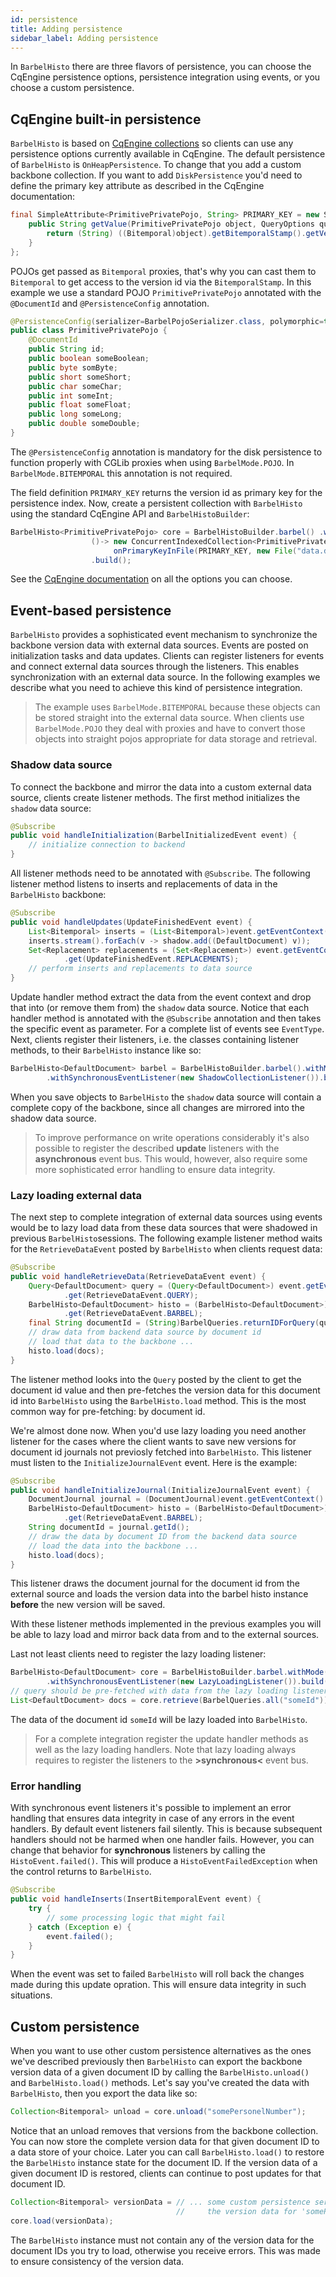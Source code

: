 ```yaml
---
id: persistence
title: Adding persistence
sidebar_label: Adding persistence
---
```

In `BarbelHisto` there are three flavors of persistence, you can choose the CqEngine persistence options, persistence integration using events, or you choose a custom persistence.
## CqEngine built-in persistence
`BarbelHisto` is based on [CqEngine collections](https://github.com/npgall/cqengine) so clients can use any persistence options currently available in CqEngine. The default persistence of `BarbelHisto` is `OnHeapPersistence`. To change that you add a custom backbone collection. If you want to add `DiskPersistence` you'd need to define the primary key attribute as described in the CqEngine documentation:
```java
final SimpleAttribute<PrimitivePrivatePojo, String> PRIMARY_KEY = new SimpleAttribute<PrimitivePrivatePojo, String>("versionId") {
    public String getValue(PrimitivePrivatePojo object, QueryOptions queryOptions) {
        return (String) ((Bitemporal)object).getBitemporalStamp().getVersionId();
    }
};
```
POJOs get passed as `Bitemporal` proxies, that's why you can cast them to `Bitemporal` to get access to the version id via the `BitemporalStamp`. In this example we use a standard POJO `PrimitivePrivatePojo` annotated with the `@DocumentId` and `@PersistenceConfig` annotation. 
```java
@PersistenceConfig(serializer=BarbelPojoSerializer.class, polymorphic=true)
public class PrimitivePrivatePojo {
	@DocumentId
	public String id;
	public boolean someBoolean;
	public byte somByte;
	public short someShort;
	public char someChar;
	public int someInt;
	public float someFloat;
	public long someLong;
	public double someDouble;
}
```
The `@PersistenceConfig` annotation is mandatory for the disk persistence to function properly with CGLib proxies when using `BarbelMode.POJO`. In `BarbelMode.BITEMPORAL` this annotation is not required.

The field definition `PRIMARY_KEY` returns the version id as primary key for the persistence index. Now, create a persistent collection with `BarbelHisto` using the standard CqEngine API and `BarbelHistoBuilder`: 
```java
BarbelHisto<PrimitivePrivatePojo> core = BarbelHistoBuilder.barbel() .withBackboneSupplier(
                  ()-> new ConcurrentIndexedCollection<PrimitivePrivatePojo>(DiskPersistence.
                       onPrimaryKeyInFile(PRIMARY_KEY, new File("data.dat"))))
                  .build();
```
See the [CqEngine documentation](https://github.com/npgall/cqengine) on all the options you can choose. 
## Event-based persistence
`BarbelHisto` provides a sophisticated event mechanism to synchronize the backbone version data with external data sources. Events are posted on initialization tasks and data updates. Clients can register listeners for events and connect external data sources through the listeners. This enables  synchronization with an external data source. In the following examples we describe what you need to achieve this kind of persistence integration. 

> The example uses `BarbelMode.BITEMPORAL` because these objects can be stored straight into the external data source. When clients use `BarbelMode.POJO` they deal with proxies and have to convert those objects into straight pojos appropriate for data storage and retrieval.
### Shadow data source
To connect the backbone and mirror the data into a custom external data source, clients create listener methods. The first method initializes the `shadow` data source:
```java
@Subscribe
public void handleInitialization(BarbelInitializedEvent event) {
    // initialize connection to backend
}
```
All listener methods need to be annotated with `@Subscribe`. The following listener method listens to inserts and replacements of data in the `BarbelHisto` backbone:
```java
@Subscribe
public void handleUpdates(UpdateFinishedEvent event) {
    List<Bitemporal> inserts = (List<Bitemporal>)event.getEventContext().get(UpdateFinishedEvent.NEWVERSIONS);
    inserts.stream().forEach(v -> shadow.add((DefaultDocument) v));
    Set<Replacement> replacements = (Set<Replacement>) event.getEventContext()
            .get(UpdateFinishedEvent.REPLACEMENTS);
    // perform inserts and replacements to data source
}
```
Update handler method extract the data from the event context and drop that into (or remove them from) the `shadow` data source. Notice that each handler method is annotated with the `@Subscribe` annotation and then takes the specific event as parameter. For a complete list of events see `EventType`. Next, clients register their listeners, i.e. the classes containing listener methods, to their `BarbelHisto` instance like so:
```java
BarbelHisto<DefaultDocument> barbel = BarbelHistoBuilder.barbel().withMode(BarbelMode.BITEMPORAL)
        .withSynchronousEventListener(new ShadowCollectionListener()).build();
```
When you save objects to `BarbelHisto` the `shadow` data source will contain a complete copy of the backbone, since all changes are mirrored into the shadow data source. 
> To improve performance on write operations considerably it's also possible to register the described **update** listeners with the **asynchronous** event bus. This would, however, also require some more sophisticated error handling to ensure data integrity.
### Lazy loading external data
The next step to complete integration of external data sources using events would be to lazy load data from these data sources that were shadowed in previous `BarbelHisto`sessions. 
The following example listener method waits for the `RetrieveDataEvent` posted by `BarbelHisto` when clients request data:
```java
@Subscribe
public void handleRetrieveData(RetrieveDataEvent event) {
    Query<DefaultDocument> query = (Query<DefaultDocument>) event.getEventContext()
            .get(RetrieveDataEvent.QUERY);
    BarbelHisto<DefaultDocument> histo = (BarbelHisto<DefaultDocument>) event.getEventContext()
            .get(RetrieveDataEvent.BARBEL);
    final String documentId = (String)BarbelQueries.returnIDForQuery(query);
    // draw data from backend data source by document id
    // load that data to the backbone ...
    histo.load(docs); 
}
```
The listener method looks into the `Query` posted by the client to get the document id value and then pre-fetches the version data for this document id into `BarbelHisto` using the `BarbelHisto.load` method. This is the most common way for pre-fetching: by document id. 

We're almost done now. When you'd use lazy loading you need another listener for the cases where the client wants to save new versions for document id journals not previosly fetched into `BarbelHisto`. This listener must listen to the `InitializeJournalEvent` event. Here is the example:
```java
@Subscribe
public void handleInitializeJournal(InitializeJournalEvent event) {
    DocumentJournal journal = (DocumentJournal)event.getEventContext().get(DocumentJournal.class);
    BarbelHisto<DefaultDocument> histo = (BarbelHisto<DefaultDocument>) event.getEventContext()
            .get(RetrieveDataEvent.BARBEL);
    String documentId = journal.getId();
    // draw the data by document ID from the backend data source
    // load the data into the backbone ...
    histo.load(docs);
}
```
This listener draws the document journal for the document id from the external source and loads the version data into the barbel histo instance **before** the new version will be saved. 

With these listener methods implemented in the previous examples you will be able to lazy load and mirror back data from and to the external sources. 

Last not least clients need to register the lazy loading listener:
```java
BarbelHisto<DefaultDocument> core = BarbelHistoBuilder.barbel.withMode(BarbelMode.BITEMPORAL)
        .withSynchronousEventListener(new LazyLoadingListener()).build();
// query should be pre-fetched with data from the lazy loading listeners
List<DefaultDocument> docs = core.retrieve(BarbelQueries.all("someId"));
```
The data of the document id `someId` will be lazy loaded into `BarbelHisto`. 

> For a complete integration register the update handler methods as well as the lazy loading handlers. Note that lazy loading always requires to register the listeners to the **>synchronous<** event bus. 
###  Error handling
With synchronous event listeners it's possible to implement an error handling that ensures data integrity in case of any errors in the event handlers. By default event listeners fail silently. This is because subsequent handlers should not be harmed when one handler fails. However, you can change that behavior for **synchronous** listeners by calling the `HistoEvent.failed()`. This will produce a `HistoEventFailedException` when the control returns to `BarbelHisto`.
```java
@Subscribe
public void handleInserts(InsertBitemporalEvent event) {
    try {
        // some processing logic that might fail
    } catch (Exception e) {
        event.failed();
    }
}
```
When the event was set to failed `BarbelHisto` will roll back the changes made during this update opration. This will ensure data integrity in such situations.
## Custom persistence
When you want to use other custom persistence alternatives as the ones we've described previously then `BarbelHisto` can export the backbone version data of a given document ID by calling the `BarbelHisto.unload()` and `BarbelHisto.load()` methods. Let's say you've created the data with `BarbelHisto`, then you export the data like so:
```java
Collection<Bitemporal> unload = core.unload("somePersonelNumber");
```
Notice that an unload removes that versions from the backbone collection. You can now store the complete version data for that given document ID to a data store of your choice. Later you can call `BarbelHisto.load()` to restore the `BarbelHisto` instance state for the document ID. If the version data of a given document ID is restored, clients can continue to post updates for that document ID. 
```java
Collection<Bitemporal> versionData = // ... some custom persistence service here that draws 
                                     //     the version data for 'somePersonelNumber' from the data store!
core.load(versionData);
```
The `BarbelHisto` instance must not contain any of the version data for the document IDs you try to load, otherwise you receive errors. This was made to ensure consistency of the version data.
